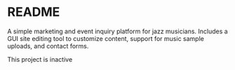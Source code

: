 # README

A simple marketing and event inquiry platform for jazz musicians. Includes a GUI site editing tool to customize content, support for music sample uploads, and contact forms.

This project is inactive
